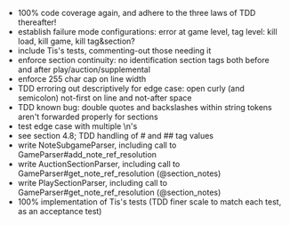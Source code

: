 * 100% code coverage again, and adhere to the three laws of TDD thereafter!
* establish failure mode configurations: error at game level, tag level: kill load, kill game, kill tag&section?
* include Tis's tests, commenting-out those needing it
* enforce section continuity: no identification section tags both before and after play/auction/supplemental
* enforce 255 char cap on line width
* TDD erroring out descriptively for edge case: open curly (and semicolon) not-first on line and not-after space
* TDD known bug: double quotes and backslashes within string tokens aren't forwarded properly for sections
* test edge case with multiple \n's
* see section 4.8; TDD handling of # and ## tag values
* write NoteSubgameParser, including call to GameParser#add_note_ref_resolution
* write AuctionSectionParser, including call to GameParser#get_note_ref_resolution (@section_notes)
* write PlaySectionParser, including call to GameParser#get_note_ref_resolution (@section_notes)
* 100% implementation of Tis's tests (TDD finer scale to match each test, as an acceptance test)